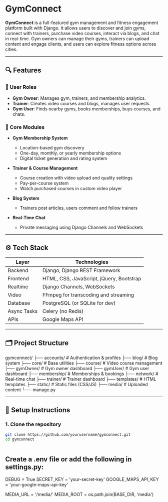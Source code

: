 # GymConnect

**GymConnect** is a full-featured gym management and fitness engagement platform built with Django. It allows users to discover and join gyms, connect with trainers, purchase video courses, interact via blogs, and chat in real-time. Gym owners can manage their gyms, trainers can upload content and engage clients, and users can explore fitness options across cities.

---

## 🔍 Features

### 👥 User Roles

- **Gym Owner**: Manages gym, trainers, and membership analytics.
- **Trainer**: Creates video courses and blogs, manages user requests.
- **Gym User**: Finds nearby gyms, books memberships, buys courses, and chats.

### 🎯 Core Modules

- **Gym Membership System**

  - Location-based gym discovery
  - One-day, monthly, or yearly membership options
  - Digital ticket generation and rating system

- **Trainer & Course Management**

  - Course creation with video upload and quality settings
  - Pay-per-course system
  - Watch purchased courses in custom video player

- **Blog System**

  - Trainers post articles, users comment and follow trainers

- **Real-Time Chat**
  - Private messaging using Django Channels and WebSockets

---

## ⚙️ Tech Stack

| Layer       | Technologies                             |
| ----------- | ---------------------------------------- |
| Backend     | Django, Django REST Framework            |
| Frontend    | HTML, CSS, JavaScript, jQuery, Bootstrap |
| Realtime    | Django Channels, WebSockets              |
| Video       | FFmpeg for transcoding and streaming     |
| Database    | PostgreSQL (or SQLite for dev)           |
| Async Tasks | Celery (no Redis)                        |
| APIs        | Google Maps API                          |

---

## 🗂 Project Structure

gymconnect/
├── accounts/ # Authentication & profiles
├── blog/ # Blog system
├── core/ # Base utilities
├── course/ # Video course management
├── gymOwner/ # Gym owner dashboard
├── gymUser/ # Gym user dashboard
├── membership/ # Memberships & bookings
├── network/ # Real-time chat
├── trainer/ # Trainer dashboard
├── templates/ # HTML templates
├── static/ # Static files (CSS/JS)
├── media/ # Uploaded content
└── manage.py

---

## 🚀 Setup Instructions

### 1. Clone the repository

```bash
git clone https://github.com/yourusername/gymconnect.git
cd gymconnect



```

## Create a .env file or add the following in settings.py:
DEBUG = True
SECRET_KEY = 'your-secret-key'
GOOGLE_MAPS_API_KEY = 'your-google-maps-api-key'

MEDIA_URL = '/media/'
MEDIA_ROOT = os.path.join(BASE_DIR, 'media')
